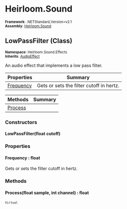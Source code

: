 # Heirloom.Sound

<small>**Framework**: .NETStandard,Version=v2.1</small>  
<small>**Assembly**: [Heirloom.Sound](../Heirloom.Sound/Heirloom.Sound.md)</small>  

## LowPassFilter (Class)
<small>**Namespace**: Heirloom.Sound.Effects</sub></small>  
<small>**Inherits**: [AudioEffect](Heirloom.Sound.AudioEffect.md)</small>  

An audio effect that implements a low pass filter.

| Properties | Summary |
|------------|---------|
| [Frequency](#FRECD2726E4) | Gets or sets the filter cutoff in hertz. |

| Methods | Summary |
|---------|---------|
| [Process](#PRO1C94C308) |  |

### Constructors

#### LowPassFilter(float cutoff)

### Properties

#### <a name="FRECD2726E4"></a>Frequency : float


Gets or sets the filter cutoff in hertz.

### Methods

#### <a name="PRO1C94C308"></a>Process(float sample, int channel) : float

<small>`Virtual`</small>



